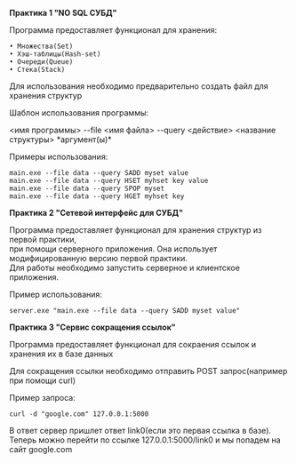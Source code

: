 **Практика 1 "NO SQL СУБД"**

Программа предоставляет функционал для хранения:<br>

	• Множества(Set)
	• Хэш-таблицы(Hash-set)
	• Очереди(Queue)
	• Стека(Stack)

Для использования необходимо предварительно создать файл для хранения структур<br>

Шаблон использования программы:<br>

<имя программы> --file <имя файла> --query <действие> <название структуры> \*аргумент(ы)\*<br>

Примеры использования:<br>

	main.exe --file data --query SADD myset value
	main.exe --file data --query HSET myhset key value
	main.exe --file data --query SPOP myset
	main.exe --file data --query HGET myhset key


**Практика 2 "Сетевой интерфейс для СУБД"**<br>

Программа предоставляет функционал для хранения структур из первой практики,<br>
при помощи серверного приложения. Она использует модифицированную версию первой практики.<br>
Для работы необходимо запустить серверное и клиентское приложения.<br>

Пример использования:<br>

	server.exe "main.exe --file data --query SADD myset value"


**Практика 3 "Сервис сокращения ссылок"**

Программа предоставляет функционал для сокраения ссылок и хранения их в базе данных<br>

Для сокращения ссылки необходимо отправить POST запрос(например при помощи curl)<br>

Пример запроса:<br>

	curl -d "google.com" 127.0.0.1:5000

В ответ сервер пришлет ответ link0(если это первая ссылка в базе).<br>
Теперь можно перейти по ссылке 127.0.0.1:5000/link0 и мы попадем на сайт google.com<br>
